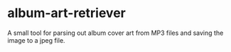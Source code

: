 # album-art-retriever
 A small tool for parsing out album cover art from MP3 files and saving the image to a jpeg file.
